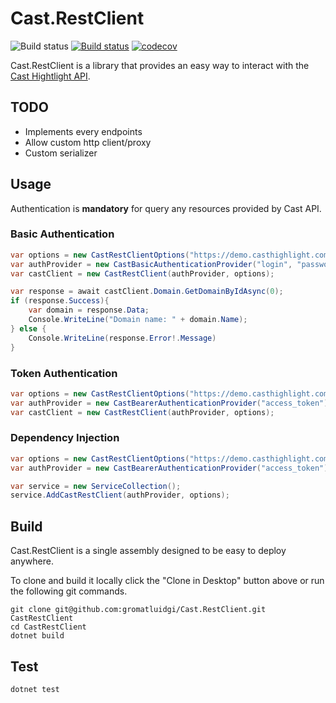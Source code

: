 # Cast.RestClient
 
![Build status](https://github.com/gromatluidgi/Cast.RestClient/workflows/Dotnet%20Build/badge.svg)
[![Build status](https://ci.appveyor.com/api/projects/status/gr3t4g274p4t9kwg/branch/main?svg=true)](https://ci.appveyor.com/project/gromatluidgi/cast-restclient/branch/main)
[![codecov](https://codecov.io/gh/gromatluidgi/Cast.RestClient/branch/main/graph/badge.svg?token=R8ALLT5FRQ)](https://codecov.io/gh/gromatluidgi/Cast.RestClient)

Cast.RestClient is a library that provides an easy way to interact with the
[Cast Hightlight API](https://rpa.casthighlight.com/api-doc/index.html).

## TODO

- Implements every endpoints
- Allow custom http client/proxy
- Custom serializer

## Usage

Authentication is **mandatory** for query any resources provided by Cast API.

### Basic Authentication

```c#
var options = new CastRestClientOptions("https://demo.casthighlight.com/WS2/");
var authProvider = new CastBasicAuthenticationProvider("login", "password");
var castClient = new CastRestClient(authProvider, options);

var response = await castClient.Domain.GetDomainByIdAsync(0);
if (response.Success){
    var domain = response.Data;
    Console.WriteLine("Domain name: " + domain.Name);
} else {
    Console.WriteLine(response.Error!.Message)
}
```

### Token Authentication

```c#
var options = new CastRestClientOptions("https://demo.casthighlight.com/WS2/");
var authProvider = new CastBearerAuthenticationProvider("access_token");
var castClient = new CastRestClient(authProvider, options);
```

### Dependency Injection

```c#
var options = new CastRestClientOptions("https://demo.casthighlight.com/WS2/");
var authProvider = new CastBearerAuthenticationProvider("access_token");

var service = new ServiceCollection();
service.AddCastRestClient(authProvider, options);
```

## Build

Cast.RestClient is a single assembly designed to be easy to deploy anywhere.

To clone and build it locally click the "Clone in Desktop" button above or run the following git commands.

```
git clone git@github.com:gromatluidgi/Cast.RestClient.git CastRestClient
cd CastRestClient
dotnet build
```

## Test

```
dotnet test
```